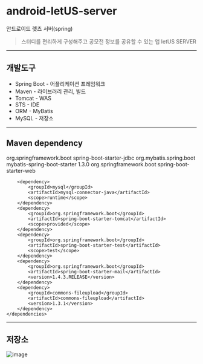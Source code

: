 # android-letUS-server
안드로이드 렛츠 서버(spring)

> 스터디를 편리하게 구성해주고 공모전 정보를 공유할 수 있는 앱 letUS SERVER
<hr/>

## 개발도구
* Spring Boot - 어플리케이션 프레임워크
* Maven - 라이브러리 관리, 빌드
* Tomcat - WAS
* STS - IDE
* ORM - MyBatis
* MySQL - 저장소
<hr/>


## Maven dependency
<dependencies>
		<dependency>
			<groupId>org.springframework.boot</groupId>
			<artifactId>spring-boot-starter-jdbc</artifactId>
		</dependency>
		<dependency>
			<groupId>org.mybatis.spring.boot</groupId>
			<artifactId>mybatis-spring-boot-starter</artifactId>
			<version>1.3.0</version>
		</dependency>
		<dependency>
			<groupId>org.springframework.boot</groupId>
			<artifactId>spring-boot-starter-web</artifactId>
		</dependency>

		<dependency>
			<groupId>mysql</groupId>
			<artifactId>mysql-connector-java</artifactId>
			<scope>runtime</scope>
		</dependency>
		<dependency>
			<groupId>org.springframework.boot</groupId>
			<artifactId>spring-boot-starter-tomcat</artifactId>
			<scope>provided</scope>
		</dependency>
		<dependency>
			<groupId>org.springframework.boot</groupId>
			<artifactId>spring-boot-starter-test</artifactId>
			<scope>test</scope>
		</dependency>
		<dependency>
			<groupId>org.springframework.boot</groupId>
			<artifactId>spring-boot-starter-mail</artifactId>
			<version>1.4.3.RELEASE</version>
		</dependency>
		<dependency>
			<groupId>commons-fileupload</groupId>
			<artifactId>commons-fileupload</artifactId>
			<version>1.3.1</version>
		</dependency>
	</dependencies>
<hr/>

## 저장소
![image](https://user-images.githubusercontent.com/33171233/40887819-3e862392-6789-11e8-8ef3-a143aba27744.png)

